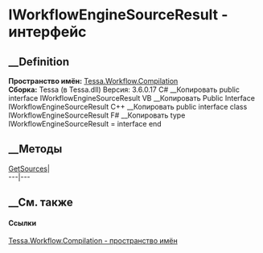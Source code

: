 # IWorkflowEngineSourceResult - интерфейс
##  __Definition
 **Пространство имён:**
[Tessa.Workflow.Compilation](N_Tessa_Workflow_Compilation.htm)  
 **Сборка:** Tessa (в Tessa.dll) Версия: 3.6.0.17
C# __Копировать
     public interface IWorkflowEngineSourceResult
VB __Копировать
     Public Interface IWorkflowEngineSourceResult
C++ __Копировать
     public interface class IWorkflowEngineSourceResult
F# __Копировать
     type IWorkflowEngineSourceResult = interface end
##  __Методы
[GetSources](M_Tessa_Workflow_Compilation_IWorkflowEngineSourceResult_GetSources.htm)|  
---|---  
## __См. также
#### Ссылки
[Tessa.Workflow.Compilation - пространство
имён](N_Tessa_Workflow_Compilation.htm)
